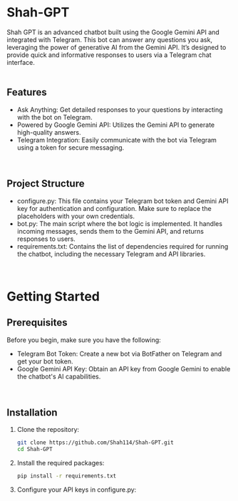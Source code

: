 # Shah-GPT
Shah GPT is an advanced chatbot built using the Google Gemini API and integrated with Telegram. This bot can answer any questions you ask, leveraging the power of generative AI from the Gemini API. It’s designed to provide quick and informative responses to users via a Telegram chat interface. <br/>
<br/>

## Features
* Ask Anything: Get detailed responses to your questions by interacting with the bot on Telegram.
* Powered by Google Gemini API: Utilizes the Gemini API to generate high-quality answers.
* Telegram Integration: Easily communicate with the bot via Telegram using a token for secure messaging. <br/>
<br/>

## Project Structure
* configure.py: This file contains your Telegram bot token and Gemini API key for authentication and configuration. Make sure to replace the placeholders with your own credentials.
* bot.py: The main script where the bot logic is implemented. It handles incoming messages, sends them to the Gemini API, and returns responses to users.
* requirements.txt: Contains the list of dependencies required for running the chatbot, including the necessary Telegram and API libraries. <br/>
<br/>

# Getting Started
## Prerequisites
Before you begin, make sure you have the following: <br/>
* Telegram Bot Token: Create a new bot via BotFather on Telegram and get your bot token.
* Google Gemini API Key: Obtain an API key from Google Gemini to enable the chatbot's AI capabilities. <br/>
<br/>

## Installation
1. Clone the repository:
   ```bash
   git clone https://github.com/Shah114/Shah-GPT.git
   cd Shah-GPT
   ```
2. Install the required packages:
   ```bash
   pip install -r requirements.txt
   ```
3. Configure your API keys in configure.py:
   ```bash
   ```

